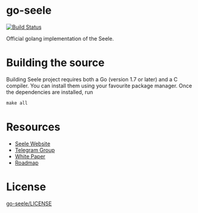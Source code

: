 # go-seele
[![Build Status](https://travis-ci.org/seeleteam/go-seele.svg?branch=master)](https://travis-ci.org/seeleteam/go-seele)



Official golang implementation of the Seele.

# Building the source

Building Seele project requires both a Go (version 1.7 or later) and a C compiler. You can install them using your favourite package manager. Once the dependencies are installed, run

```makefile
make all
```

# Resources

* [Seele Website](https://seele.pro/)
* [Telegram Group](https://t.me/seeletech)
* [White Paper](https://s3.ap-northeast-2.amazonaws.com/wp.s3.seele.pro/Seele_tech_whitepaper_EN_v1.9.pdf)
* [Roadmap](https://seele.pro/)

# License

[go-seele/LICENSE](https://github.com/seeleteam/go-seele/blob/master/LICENSE)



